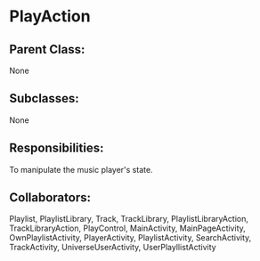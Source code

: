 # PlayAction

## Parent Class:
None

## Subclasses:
None

## Responsibilities:
To manipulate the music player's state.

## Collaborators:
Playlist, PlaylistLibrary, Track, TrackLibrary, PlaylistLibraryAction, TrackLibraryAction, PlayControl, MainActivity, MainPageActivity, OwnPlaylistActivity, PlayerActivity,
PlaylistActivity, SearchActivity, TrackActivity, UniverseUserActivity, UserPlayllistActivity
